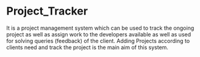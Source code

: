 # Project_Tracker
It is a project management system which can be used to track the ongoing project as well as assign work to the developers available as well as used for solving queries (feedback) of the client. Adding Projects according to clients need and track the project is the main aim of this system.
